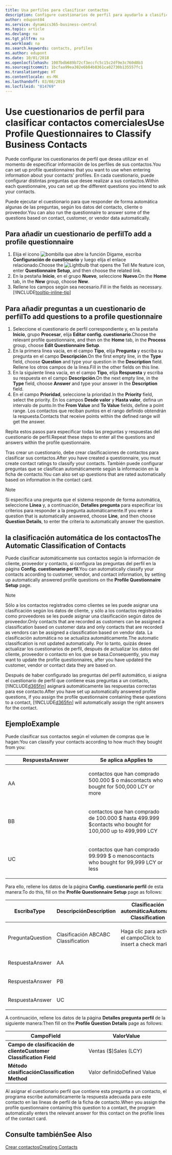```yaml
---
title: Usa perfiles para clasificar contactos
description: Configure cuestionarios de perfil para ayudarlo a clasificar sus contactos comerciales
author: edupont04
ms.service: dynamics365-business-central
ms.topic: article
ms.devlang: na
ms.tgt_pltfrm: na
ms.workload: na
ms.search.keywords: contacts, profiles
ms.author: edupont
ms.date: 10/01/2018
ms.openlocfilehash: 1007bdb689b72cf3eccfc5c15c2df9e3c760d8b3
ms.sourcegitcommit: 1bcfaa99ea302e6b84b8361ca02730b135557fc1
ms.translationtype: HT
ms.contentlocale: es-MX
ms.lasthandoff: 03/08/2019
ms.locfileid: "814769"
---
```

# <a name="use-profile-questionnaires-to-classify-business-contacts"></a><span data-ttu-id="be4ea-103">Use cuestionarios de perfil para clasificar contactos comerciales</span><span class="sxs-lookup"><span data-stu-id="be4ea-103">Use Profile Questionnaires to Classify Business Contacts</span></span>
<span data-ttu-id="be4ea-104">Puede configurar los cuestionarios de perfil que desea utilizar en el momento de especificar información de los perfiles de sus contactos.</span><span class="sxs-lookup"><span data-stu-id="be4ea-104">You can set up profile questionnaires that you want to use when entering information about your contacts' profiles.</span></span> <span data-ttu-id="be4ea-105">En cada cuestionario, puede configurar distintas preguntas que desee realizar a sus contactos.</span><span class="sxs-lookup"><span data-stu-id="be4ea-105">Within each questionnaire, you can set up the different questions you intend to ask your contacts.</span></span>  

<span data-ttu-id="be4ea-106">Puede ejecutar el cuestionario para que responder de forma automática algunas de las preguntas, según los datos del contacto, cliente o proveedor.</span><span class="sxs-lookup"><span data-stu-id="be4ea-106">You can also run the questionnaire to answer some of the questions based on contact, customer, or vendor data automatically.</span></span>  

## <a name="to-add-a-profile-questionnaire"></a><span data-ttu-id="be4ea-107">Para añadir un cuestionario de perfil</span><span class="sxs-lookup"><span data-stu-id="be4ea-107">To add a profile questionnaire</span></span>
1.  <span data-ttu-id="be4ea-108">Elija el icono ![bombilla que abre la función Dígame](media/ui-search/search_small.png "Dígame que desea hacer"), escriba **Configuración de cuestionario** y luego elija el enlace relacionado.</span><span class="sxs-lookup"><span data-stu-id="be4ea-108">Choose the ![Lightbulb that opens the Tell Me feature](media/ui-search/search_small.png "Tell me what you want to do") icon, enter **Questionnaire Setup**, and then choose the related link.</span></span>  
2.  <span data-ttu-id="be4ea-109">En la pestaña **Inicio**, en el grupo **Nuevo**, seleccione **Nuevo**.</span><span class="sxs-lookup"><span data-stu-id="be4ea-109">On the **Home** tab, in the **New** group, choose **New**.</span></span>  
3.  <span data-ttu-id="be4ea-110">Rellene los campos según sea necesario.</span><span class="sxs-lookup"><span data-stu-id="be4ea-110">Fill in the fields as necessary.</span></span> [!INCLUDE[tooltip-inline-tip](includes/tooltip-inline-tip_md.md)]  

## <a name="to-add-questions-to-a-profile-questionnaire"></a><span data-ttu-id="be4ea-111">Para añadir preguntas a un cuestionario de perfil</span><span class="sxs-lookup"><span data-stu-id="be4ea-111">To add questions to a profile questionnaire</span></span>
1.  <span data-ttu-id="be4ea-112">Seleccione el cuestionario de perfil correspondiente y, en la pestaña **Inicio**, grupo **Procesar**, elija **Editar config. cuestionario**.</span><span class="sxs-lookup"><span data-stu-id="be4ea-112">Choose the relevant profile questionnaire, and then on the **Home** tab, in the **Process** group, choose **Edit Questionnaire Setup**.</span></span>  
2.  <span data-ttu-id="be4ea-113">En la primera línea vacía, en el campo **Tipo**, elija **Pregunta** y escriba su pregunta en el campo **Descripción**.</span><span class="sxs-lookup"><span data-stu-id="be4ea-113">On the first empty line, in the **Type** field, choose **Question** and type your question in the **Description** field.</span></span> <span data-ttu-id="be4ea-114">Rellene los otros campos de la línea.</span><span class="sxs-lookup"><span data-stu-id="be4ea-114">Fill in the other fields on this line.</span></span>  
3.  <span data-ttu-id="be4ea-115">En la siguiente línea vacía, en el campo **Tipo**, elija **Respuesta** y escriba su respuesta en el campo **Descripción**.</span><span class="sxs-lookup"><span data-stu-id="be4ea-115">On the next empty line, in the **Type** field, choose **Answer** and type your answer in the **Description** field.</span></span>  
4.  <span data-ttu-id="be4ea-116">En el campo **Prioridad**, seleccione la prioridad.</span><span class="sxs-lookup"><span data-stu-id="be4ea-116">In the **Priority** field, select the priority.</span></span> <span data-ttu-id="be4ea-117">En los campos **Desde valor** y **Hasta valor**, defina un intervalo de punto.</span><span class="sxs-lookup"><span data-stu-id="be4ea-117">In the **From Value** and **To Value** fields, define a point range.</span></span> <span data-ttu-id="be4ea-118">Los contactos que reciban puntos en el rango definido obtendrán la respuesta.</span><span class="sxs-lookup"><span data-stu-id="be4ea-118">Contacts that receive points within the defined range will get the answer.</span></span>  

<span data-ttu-id="be4ea-119">Repita estos pasos para especificar todas las preguntas y respuestas del cuestionario de perfil.</span><span class="sxs-lookup"><span data-stu-id="be4ea-119">Repeat these steps to enter all the questions and answers within the profile questionnaire.</span></span>

<span data-ttu-id="be4ea-120">Tras crear un cuestionario, debe crear clasificaciones de contactos para clasificar sus contactos.</span><span class="sxs-lookup"><span data-stu-id="be4ea-120">After you have created a questionnaire, you must create contact ratings to classify your contacts.</span></span> <span data-ttu-id="be4ea-121">También puede configurar preguntas que se clasifican automáticamente según la información en la ficha de contacto.</span><span class="sxs-lookup"><span data-stu-id="be4ea-121">You can also set up questions that are rated automatically based on information in the contact card.</span></span>  

> [!NOTE]
> <span data-ttu-id="be4ea-122">Si especifica una pregunta que el sistema responde de forma automática, seleccione <STRONG>Línea</STRONG> y, a continuación, <STRONG>Detalles pregunta</STRONG> para especificar los criterios para responder a la pregunta automáticamente.</span><span class="sxs-lookup"><span data-stu-id="be4ea-122">If you enter a question that is automatically answered, choose <STRONG>Line</STRONG>, and then choose <STRONG>Question Details</STRONG>, to enter the criteria to automatically answer the question.</span></span>

## <a name="the-automatic-classification-of-contacts"></a><span data-ttu-id="be4ea-123">la clasificación automática de los contactos</span><span class="sxs-lookup"><span data-stu-id="be4ea-123">The Automatic Classification of Contacts</span></span>
<span data-ttu-id="be4ea-124">Puede clasificar automáticamente sus contactos según la información de cliente, proveedor y contacto, si configura las preguntas del perfil en la página **Config. cuestionario perfil**.</span><span class="sxs-lookup"><span data-stu-id="be4ea-124">You can automatically classify your contacts according to customer, vendor, and contact information, by setting up automatically answered profile questions on the **Profile Questionnaire Setup** page.</span></span>  

> [!NOTE]
> <span data-ttu-id="be4ea-125">Sólo a los contactos registrados como clientes se les puede asignar una clasificación según los datos de cliente, y sólo a los contactos registrados como proveedores se les puede asignar una clasificación según datos de proveedor.</span><span class="sxs-lookup"><span data-stu-id="be4ea-125">Only contacts that are recorded as customers can be assigned a classification based on customer data and only contacts that are recorded as vendors can be assigned a classification based on vendor data.</span></span> <span data-ttu-id="be4ea-126">La clasificación automática no se actualiza automáticamente.</span><span class="sxs-lookup"><span data-stu-id="be4ea-126">The automatic classification is not updated automatically.</span></span> <span data-ttu-id="be4ea-127">Por lo tanto, quizás desee actualizar los cuestionarios de perfil, después de actualizar los datos del cliente, proveedor o contacto en los que se basa.</span><span class="sxs-lookup"><span data-stu-id="be4ea-127">Consequently, you may want to update the profile questionnaires, after you have updated the customer, vendor or contact data they are based on.</span></span>  

<span data-ttu-id="be4ea-128">Después de haber configurado las preguntas del perfil automático, si asigna el cuestionario de perfil que contiene esas preguntas a un contacto, [!INCLUDE[d365fin](includes/d365fin_md.md)] asignará automáticamente las respuestas correctas para ese contacto.</span><span class="sxs-lookup"><span data-stu-id="be4ea-128">After you have set up automatically answered profile questions, if you assign the profile questionnaire containing these questions to a contact, [!INCLUDE[d365fin](includes/d365fin_md.md)] will automatically assign the right answers for the contact.</span></span>  

## <a name="example"></a><span data-ttu-id="be4ea-129">Ejemplo</span><span class="sxs-lookup"><span data-stu-id="be4ea-129">Example</span></span>
<span data-ttu-id="be4ea-130">Puede clasificar sus contactos según el volumen de compras que le hagan:</span><span class="sxs-lookup"><span data-stu-id="be4ea-130">You can classify your contacts according to how much they bought from you:</span></span>

<table>
<colgroup>
<col style="width: 50%" />
<col style="width: 50%" />
</colgroup>
<thead>
<tr class="header">
<th><span data-ttu-id="be4ea-131"><strong>Respuesta</strong></span><span class="sxs-lookup"><span data-stu-id="be4ea-131"><strong>Answer</strong></span></span></th>
<th><span data-ttu-id="be4ea-132"><strong>Se aplica a</strong></span><span class="sxs-lookup"><span data-stu-id="be4ea-132"><strong>Applies to</strong></span></span></th>
</tr>
</thead>
<tbody>
<tr class="odd">
<td><p><span data-ttu-id="be4ea-133">A</span><span class="sxs-lookup"><span data-stu-id="be4ea-133">A</span></span></p></td>
<td><p><span data-ttu-id="be4ea-134">contactos que han comprado 500.000 $ o más</span><span class="sxs-lookup"><span data-stu-id="be4ea-134">contacts who bought for 500,000 LCY or more</span></span></p></td>
</tr>
<tr class="even">
<td><p><span data-ttu-id="be4ea-135">B</span><span class="sxs-lookup"><span data-stu-id="be4ea-135">B</span></span></p></td>
<td><p><span data-ttu-id="be4ea-136">contactos que han comprado de 100.000 $ hasta 499.999 $</span><span class="sxs-lookup"><span data-stu-id="be4ea-136">contacts who bought for 100,000 up to 499,999 LCY</span></span></p></td>
</tr>
<tr class="odd">
<td><p><span data-ttu-id="be4ea-137">U</span><span class="sxs-lookup"><span data-stu-id="be4ea-137">C</span></span></p></td>
<td><p><span data-ttu-id="be4ea-138">contactos que han comprado 99.999 $ o menos</span><span class="sxs-lookup"><span data-stu-id="be4ea-138">contacts who bought for 99,999 LCY or less</span></span></p></td>
</tr>
</tbody>
</table>

<span data-ttu-id="be4ea-139">Para ello, rellene los datos de la página **Config. cuestionario perfil** de esta manera:</span><span class="sxs-lookup"><span data-stu-id="be4ea-139">To do this, fill on the **Profile Questionnaire Setup** page as follows:</span></span>


<table>
<colgroup>
<col style="width: 20%" />
<col style="width: 20%" />
<col style="width: 20%" />
<col style="width: 20%" />
<col style="width: 20%" />
</colgroup>
<thead>
<tr class="header">
<th><span data-ttu-id="be4ea-140"><strong>Escriba</strong></span><span class="sxs-lookup"><span data-stu-id="be4ea-140"><strong>Type</strong></span></span></th>
<th><span data-ttu-id="be4ea-141"><strong>Descripción</strong></span><span class="sxs-lookup"><span data-stu-id="be4ea-141"><strong>Description</strong></span></span></th>
<th><span data-ttu-id="be4ea-142"><strong>Clasificación automática</strong></span><span class="sxs-lookup"><span data-stu-id="be4ea-142"><strong>Automatic Classification</strong></span></span></th>
<th><span data-ttu-id="be4ea-143"><strong>Desde valor</strong></span><span class="sxs-lookup"><span data-stu-id="be4ea-143"><strong>From Value</strong></span></span></th>
<th><span data-ttu-id="be4ea-144"><strong>Hasta valor</strong></span><span class="sxs-lookup"><span data-stu-id="be4ea-144"><strong>To Value</strong></span></span></th>
</tr>
</thead>
<tbody>
<tr class="odd">
<td><p><span data-ttu-id="be4ea-145">Pregunta</span><span class="sxs-lookup"><span data-stu-id="be4ea-145">Question</span></span></p></td>
<td><p><span data-ttu-id="be4ea-146">Clasificación ABC</span><span class="sxs-lookup"><span data-stu-id="be4ea-146">ABC Classification</span></span></p></td>
<td><p><span data-ttu-id="be4ea-147">Haga clic para activar el campo</span><span class="sxs-lookup"><span data-stu-id="be4ea-147">Click to insert a check mark</span></span></p></td>
<td><p> </p></td>
<td><p> </p></td>
</tr>
<tr class="even">
<td><p><span data-ttu-id="be4ea-148">Respuesta</span><span class="sxs-lookup"><span data-stu-id="be4ea-148">Answer</span></span></p></td>
<td><p><span data-ttu-id="be4ea-149">A</span><span class="sxs-lookup"><span data-stu-id="be4ea-149">A</span></span></p></td>
<td><p> </p></td>
<td><p><span data-ttu-id="be4ea-150">500.000</span><span class="sxs-lookup"><span data-stu-id="be4ea-150">500,000</span></span></p></td>
<td><p> </p></td>
</tr>
<tr class="odd">
<td><p><span data-ttu-id="be4ea-151">Respuesta</span><span class="sxs-lookup"><span data-stu-id="be4ea-151">Answer</span></span></p></td>
<td><p><span data-ttu-id="be4ea-152">P</span><span class="sxs-lookup"><span data-stu-id="be4ea-152">B</span></span></p></td>
<td><p> </p></td>
<td><p><span data-ttu-id="be4ea-153">100,000</span><span class="sxs-lookup"><span data-stu-id="be4ea-153">100,000</span></span></p></td>
<td><p><span data-ttu-id="be4ea-154">499,999</span><span class="sxs-lookup"><span data-stu-id="be4ea-154">499,999</span></span></p></td>
</tr>
<tr class="even">
<td><p><span data-ttu-id="be4ea-155">Respuesta</span><span class="sxs-lookup"><span data-stu-id="be4ea-155">Answer</span></span></p></td>
<td><p><span data-ttu-id="be4ea-156">U</span><span class="sxs-lookup"><span data-stu-id="be4ea-156">C</span></span></p></td>
<td><p> </p></td>
<td><p> </p></td>
<td><p><span data-ttu-id="be4ea-157">99,999</span><span class="sxs-lookup"><span data-stu-id="be4ea-157">99,999</span></span></p></td>
</tr>
</tbody>
</table>

<span data-ttu-id="be4ea-158">A continuación, rellene los datos de la página **Detalles pregunta perfil** de la siguiente manera:</span><span class="sxs-lookup"><span data-stu-id="be4ea-158">Then fill on the **Profile Question Details** page as follows:</span></span>
<table>
<colgroup>
<col style="width: 50%" />
<col style="width: 50%" />
</colgroup>
<thead>
<tr class="header">
<th><span data-ttu-id="be4ea-159"><strong>Campo</strong></span><span class="sxs-lookup"><span data-stu-id="be4ea-159"><strong>Field</strong></span></span></th>
<th><span data-ttu-id="be4ea-160"><strong>Valor</strong></span><span class="sxs-lookup"><span data-stu-id="be4ea-160"><strong>Value</strong></span></span></th>
</tr>
</thead>
<tbody>
<tr>
<td><span data-ttu-id="be4ea-161"><strong>Campo de clasificación de cliente</strong></span><span class="sxs-lookup"><span data-stu-id="be4ea-161"><strong>Customer Classification Field</strong></span></span></td>
<td><span data-ttu-id="be4ea-162"><emphasis>Ventas ($)</emphasis></span><span class="sxs-lookup"><span data-stu-id="be4ea-162"><emphasis>Sales (LCY)</emphasis></span></span></td>
</tr>
<tr>
<td><span data-ttu-id="be4ea-163"><strong>Método clasificación</strong></span><span class="sxs-lookup"><span data-stu-id="be4ea-163"><strong>Classification Method</strong></span></span></td>
<td><span data-ttu-id="be4ea-164"><emphasis>Valor definido</emphasis></span><span class="sxs-lookup"><span data-stu-id="be4ea-164"><emphasis>Defined Value</emphasis></span></span></td>
</tr>
</tbody>
</table>

<span data-ttu-id="be4ea-165">Al asignar el cuestionario perfil que contiene esta pregunta a un contacto, el programa escribe automáticamente la respuesta adecuada para este contacto en las líneas de perfil de la ficha de contacto.</span><span class="sxs-lookup"><span data-stu-id="be4ea-165">When you assign the profile questionnaire containing this question to a contact, the program automatically enters the relevant answer for this contact on the profile lines of the contact card.</span></span>

## <a name="see-also"></a><span data-ttu-id="be4ea-166">Consulte también</span><span class="sxs-lookup"><span data-stu-id="be4ea-166">See Also</span></span>
[<span data-ttu-id="be4ea-167">Crear contactos</span><span class="sxs-lookup"><span data-stu-id="be4ea-167">Creating Contacts</span></span>](marketing-create-contact-companies.md)  
